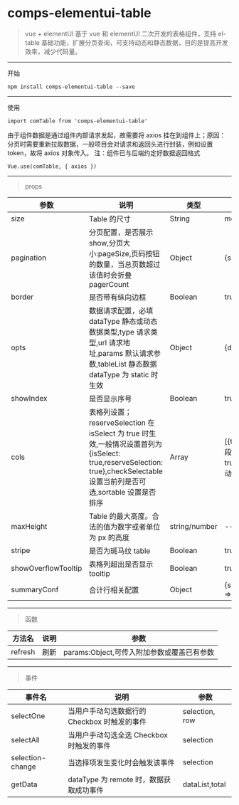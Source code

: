 # comps-elementui-table

> vue + elementUI
> 基于 vue 和 elementUI 二次开发的表格组件，支持 el-table 基础功能，扩展分页查询，可支持动态和静态数据，目的是提高开发效率，减少代码量。

---

开始

```
npm install comps-elementui-table --save
```

---

使用

```
import comTable from 'comps-elementui-table'
```

由于组件数据是通过组件内部请求发起，故需要将 axios 挂在到组件上；原因：分页时需要重新拉取数据，一般项目会对请求和返回头进行封装，例如设置 token，故将 axios 对象传入。
注：组件已与后端约定好数据返回格式

```
Vue.use(comTable, { axios })
```

---

> props

| 参数                | 说明                                                                                                                                                                       | 类型          | 可选值                                                                                                                                                                                | 默认值 |
| ------------------- | -------------------------------------------------------------------------------------------------------------------------------------------------------------------------- | ------------- | ------------------------------------------------------------------------------------------------------------------------------------------------------------------------------------- | ------ |
| size                | Table 的尺寸                                                                                                                                                               | String        | medium / small / mini                                                                                                                                                                 | medium |
| pagination          | 分页配置，是否展示 show,分页大小:pageSize,页码按钮的数量，当总页数超过该值时会折叠 pagerCount                                                                              | Object        | {show:true,pageSize:0,pagerCount:5}                                                                                                                                                   | --     |
| border              | 是否带有纵向边框                                                                                                                                                           | Boolean       | true/false                                                                                                                                                                            | true   |
| opts                | 数据请求配置，必填 dataType 静态或动态数据类型,type 请求类型,url 请求地址,params 默认请求参数,tableList 静态数据 dataType 为 static 时生效                                 | Object        | {dataType: 'remote',type: 'get',url: '',params: '',tableList:[]}                                                                                                                      | --     |
| showIndex           | 是否显示序号                                                                                                                                                               | Boolean       | true/false                                                                                                                                                                            | false  |
| cols                | 表格列设置；reserveSelection 在 isSelect 为 true 时生效,一般情况设置首列为{isSelect: true,reserveSelection: true},checkSelectable 设置当前列是否可选,sortable 设置是否排序 | Array         | [{title: '列名',key: '字段',isSelect:false,reserveSelection:true,checkSelectable:true,sortable: true,width:'宽度',expand:'是否展开',fixed:'浮动',renderHeader:'',render:(h,row)=>{}}] |        |
| maxHeight           | Table 的最大高度。合法的值为数字或者单位为 px 的高度                                                                                                                       | string/number | --                                                                                                                                                                                    | --     |
| stripe              | 是否为斑马纹 table                                                                                                                                                         | Boolean       | true/false                                                                                                                                                                            | true   |
| showOverflowTooltip | 表格列超出是否显示 tooltip                                                                                                                                                 | Boolean       | true/false                                                                                                                                                                            | true   |
| summaryConf         | 合计行相关配置                                                                                                                                                             | Object        | {summary: false, sumText: '',showSummary: '',objectSpanMethod: () => {},summaryMethod: () => {},}                                                                                     | --     |

---

> 函数

| 方法名  | 说明 | 参数                                       |
| ------- | ---- | ------------------------------------------ |
| refresh | 刷新 | params:Object,可传入附加参数或覆盖已有参数 |

---

> 事件

| 事件名           | 说明                                         | 参数           |
| ---------------- | -------------------------------------------- | -------------- |
| selectOne        | 当用户手动勾选数据行的 Checkbox 时触发的事件 | selection, row |
| selectAll        | 当用户手动勾选全选 Checkbox 时触发的事件     | selection      |
| selection-change | 当选择项发生变化时会触发该事件               | selection      |
| getData          | dataType 为 remote 时，数据获取成功事件      | dataList,total |
